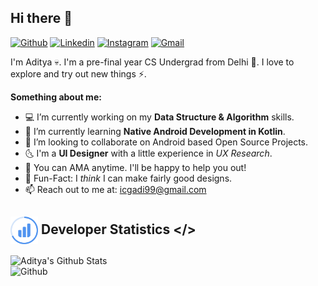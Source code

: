 ## Hi there 👋 
[![Github](https://img.shields.io/badge/-Github-000?style=flat&logo=Github&logoColor=white)](https://github.com/ydasc815)
[![Linkedin](https://img.shields.io/badge/-LinkedIn-blue?style=flat&logo=Linkedin&logoColor=white)](https://www.linkedin.com/in/ydasc815/)
[![Instagram](https://img.shields.io/badge/-Instagram-c13584?style=flat&labelColor=c13584&logo=instagram&logoColor=white)](https://www.instagram.com/this.is.adiii)
[![Gmail](https://img.shields.io/badge/-Gmail-c14438?style=flat&logo=Gmail&logoColor=white)](mailto:icgadi99@gmail.com)

I'm Aditya 💀. I'm a pre-final year CS Undergrad from Delhi 🐣. I love to explore and try out new things ⚡.

**Something about me:**
- 💻 I’m currently working on my **Data Structure & Algorithm** skills.
- 🌱 I’m currently learning **Native Android Development in Kotlin**.
- 👯 I’m looking to collaborate on Android based Open Source Projects.
- 🌜 I'm a **UI Designer** with a little experience in *UX Research*.
- 💬 You can AMA anytime. I'll be happy to help you out!
- 😬 Fun-Fact: I *think* I can make fairly good designs.
- 📫 Reach out to me at: icgadi99@gmail.com

## <img height="44dp" src="https://github.com/ydasc815/ydasc815/blob/master/stats.svg" align="center"/> Developer Statistics </>

![Aditya's Github Stats](https://github-readme-stats.vercel.app/api?username=ydasc815&show_icons=true&theme=buefy&count_private="true"&card_width="50%"&hide=issues,stars)
<img width="100%" height="228dp" align="right" alt="Github" src="https://raw.githubusercontent.com/onimur/.github/master/.resources/git-header.svg" />

